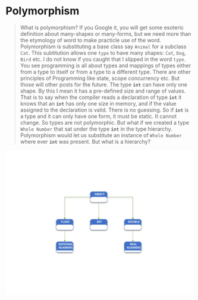 # Polymorphism

> What is polymorphism? If you Google it, you will get some esoteric definition about many-shapes or many-forms, but we need more than the etymology of word to make practicle use of the word. Polymorphism is substituting a base class say `Animal` for a subclass `Cat`. This subtitution allows one `type` to have many shapes: `Cat`, `Dog`, `Bird` etc. I do not know if you caught that I slipped in the word `type`. You see programming is all about types and mappings of types either from a type to itself or from a type to a different type. There are other principles of Programming like state, scope concurrency etc. But those will other posts for the future. The type **`int`** can have only one shape. By this I mean it has a pre-defined size and range of values. That is to say when the compiler reads a declaration of type **`int`** it knows that an **`int`** has only one size in memory, and if the value assigned to the declaration is valid. There is no guessing. So if **`int`** is a type and it can only have one form, it must be static. It cannot change. So types are not polymorphic. But what if we created a type `Whole Number` that sat under the type **`int`** in the type hierarchy. Polymorphism would let us substitute an instance of `Whole Number` where ever **`int`** was present. 
But what is a hierarchy? 

![Image_Hiearchy](../images/EXAMPLE_TYPE_SYSTEM.svg)
